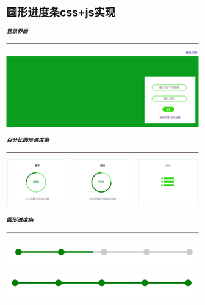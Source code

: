 # 圆形进度条css+js实现
##### 登录界面
---
![login.png](https://github.com/Tanglong9344/CSS-JS/blob/master/Circular-progress-bar/picture/login.png)
##### 百分比圆形进度条
---
![progressBar.png](https://github.com/Tanglong9344/CSS-JS/blob/master/Circular-progress-bar/picture/progressBar.png)
##### 圆形进度条
---
![progressBarStart.png](https://github.com/Tanglong9344/CSS-JS/blob/master/Circular-progress-bar/picture/progressBarStart.png)
---
![progressBarEnd.png](https://github.com/Tanglong9344/CSS-JS/blob/master/Circular-progress-bar/picture/progressBarEnd.png)